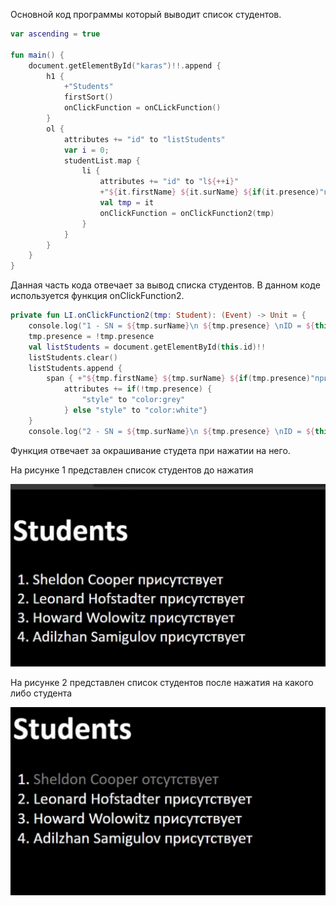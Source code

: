 Основной код программы который выводит список студентов.
```Kotlin
var ascending = true

fun main() {
    document.getElementById("karas")!!.append {
        h1 {
            +"Students"
            firstSort()
            onClickFunction = onCLickFunction()
        }
        ol {
            attributes += "id" to "listStudents"
            var i = 0;
            studentList.map {
                li {
                    attributes += "id" to "l${++i}"
                    +"${it.firstName} ${it.surName} ${if(it.presence)"присутствует" else "отсутствует"}"
                    val tmp = it
                    onClickFunction = onClickFunction2(tmp)
                }
            }
        }
    }
}

```
Данная часть кода отвечает за вывод списка студентов.
В данном коде используется функция onClickFunction2.

```Kotlin
private fun LI.onClickFunction2(tmp: Student): (Event) -> Unit = {
    console.log("1 - SN = ${tmp.surName}\n ${tmp.presence} \nID = ${this.id}")
    tmp.presence = !tmp.presence
    val listStudents = document.getElementById(this.id)!!
    listStudents.clear()
    listStudents.append {
        span { +"${tmp.firstName} ${tmp.surName} ${if(tmp.presence)"присутствует" else "отсутствует"}"
            attributes += if(!tmp.presence) {
                "style" to "color:grey"
            } else "style" to "color:white"}
    }
    console.log("2 - SN = ${tmp.surName}\n ${tmp.presence} \nID = ${this.id}")
```
Функция отвечает за окрашивание студета при нажатии на него.



На рисунке 1 представлен список студентов до нажатия

<img src = 1.jpg>

На рисунке 2 представлен список студентов после нажатия на какого либо студента 

<img src = 2.jpg>